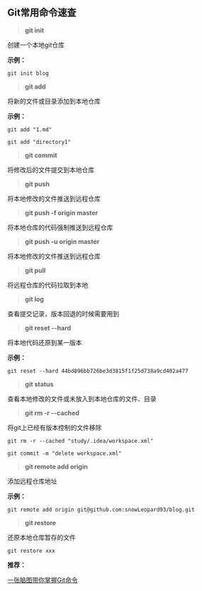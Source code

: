 ## Git常用命令速查

> **git init**

创建一个本地git仓库

**示例：**

```
git init blog
```

> **git add**

将新的文件或目录添加到本地仓库

**示例：**

```
git add "1.md"

git add "directory1"
```

> **git commit**

将修改后的文件提交到本地仓库

> **git push**

将本地修改的文件推送到远程仓库

> **git push -f origin master**

将本地仓库的代码强制推送到远程仓库

> **git push -u origin master**

将本地修改的文件推送到远程仓库

> **git pull**

将远程仓库的代码拉取到本地

> **git log**

查看提交记录，版本回退的时候需要用到

> **git reset --hard**

将本地代码还原到某一版本

**示例：**

```
git reset --hard 44bd896bb726be3d3815f1f25d738a9cd402a477
```

> **git status**

查看本地修改的文件或未放入到本地仓库的文件、目录

> **git rm -r --cached**

将git上已经有版本控制的文件移除

```
git rm -r --cached "study/.idea/workspace.xml"

git commit -m "delete workspace.xml"
```

> **git remote add origin**

添加远程仓库地址

**示例：**

```
git remote add origin git@github.com:snowLeopard93/blog.git
```

> **git restore**

还原本地仓库暂存的文件

```
git restore xxx
```

**推荐：**

[一张脑图带你掌握Git命令](https://juejin.im/post/6869519303864123399)
